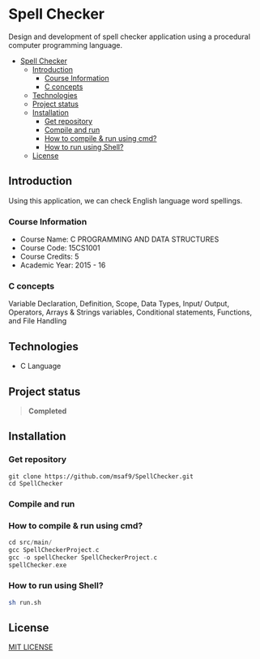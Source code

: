 # Spell Checker
Design and development of spell checker application using a procedural computer programming language.

- [Spell Checker](#spell-checker)
  - [Introduction](#introduction)
    - [Course Information](#course-information)
    - [C concepts](#c-concepts)
  - [Technologies](#technologies)
  - [Project status](#project-status)
  - [Installation](#installation)
    - [Get repository](#get-repository)
    - [Compile and run](#compile-and-run)
    - [How to compile & run using cmd?](#how-to-compile--run-using-cmd)
    - [How to run using Shell?](#how-to-run-using-shell)
  - [License](#license)

## Introduction
Using this application, we can check English language word spellings.

### Course Information
- Course Name: C PROGRAMMING AND DATA STRUCTURES
- Course Code: 15CS1001
- Course Credits: 5
- Academic Year: 2015 - 16

### C concepts 
Variable Declaration, Definition, Scope, Data Types, Input/ Output, Operators, Arrays & Strings variables, Conditional statements, Functions, and File Handling

## Technologies
- C Language

## Project status
> **Completed**

## Installation
### Get repository
```git
git clone https://github.com/msaf9/SpellChecker.git
cd SpellChecker
```

### Compile and run
### How to compile & run using cmd?
```c
cd src/main/
gcc SpellCheckerProject.c
gcc -o spellChecker SpellCheckerProject.c
spellChecker.exe
```
### How to run using Shell?
```sh
sh run.sh
```

## License
[MIT LICENSE](LICENSE)
